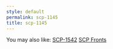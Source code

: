 ```yaml
---
style: default
permalink: scp-1145
title: scp-1145
---
```

You may also like:
[SCP-1542](http://scp-wiki.net/scp-1542)
[SCP Fronts](http://scp-wiki.net/scp-fronts)